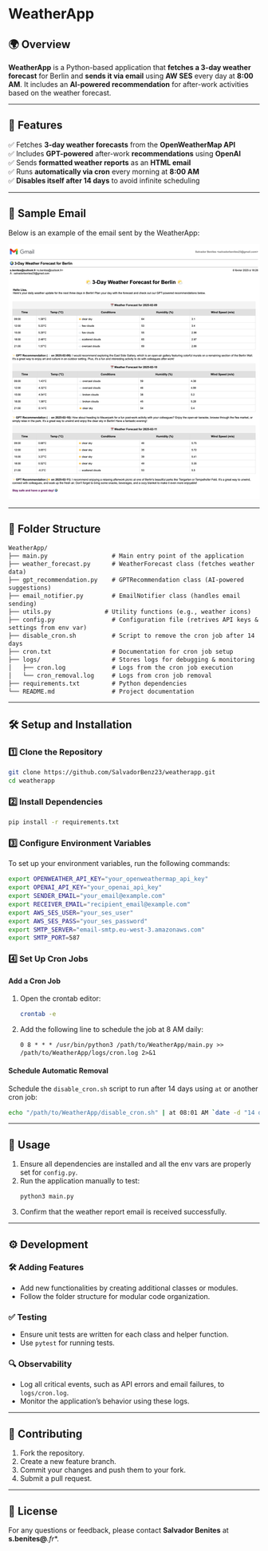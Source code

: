 # WeatherApp

## 🌍 Overview
**WeatherApp** is a Python-based application that **fetches a 3-day weather forecast** for Berlin and **sends it via email**  using **AW SES** every day at **8:00 AM**. It includes an **AI-powered recommendation** for after-work activities based on the weather forecast.

---

## 🚀 Features
✅ Fetches **3-day weather forecasts** from the **OpenWeatherMap API**  
✅ Includes **GPT-powered** after-work **recommendations** using **OpenAI**  
✅ Sends **formatted weather reports** as an **HTML email**  
✅ Runs **automatically via cron** every morning at **8:00 AM**  
✅ **Disables itself after 14 days** to avoid infinite scheduling  

---

## 📧 Sample Email
Below is an example of the email sent by the WeatherApp:

![Sample Email](img/image.png)

---

## 📁 Folder Structure
```
WeatherApp/
├── main.py                  # Main entry point of the application
├── weather_forecast.py      # WeatherForecast class (fetches weather data)
├── gpt_recommendation.py    # GPTRecommendation class (AI-powered suggestions)
├── email_notifier.py        # EmailNotifier class (handles email sending)
├── utils.py               # Utility functions (e.g., weather icons)
├── config.py                # Configuration file (retrives API keys & settings from env var)
├── disable_cron.sh          # Script to remove the cron job after 14 days
├── cron.txt                 # Documentation for cron job setup
├── logs/                    # Stores logs for debugging & monitoring
│   ├── cron.log             # Logs from the cron job execution
│   └── cron_removal.log     # Logs from cron job removal
├── requirements.txt         # Python dependencies
└── README.md                # Project documentation
```

---

## 🛠️ Setup and Installation

### 1️⃣ Clone the Repository
```bash
git clone https://github.com/SalvadorBenz23/weatherapp.git
cd weatherapp
```

### 2️⃣ Install Dependencies
```bash
pip install -r requirements.txt
```

### 3️⃣ Configure Environment Variables
To set up your environment variables, run the following commands:
```bash
export OPENWEATHER_API_KEY="your_openweathermap_api_key"
export OPENAI_API_KEY="your_openai_api_key"
export SENDER_EMAIL="your_email@example.com"
export RECEIVER_EMAIL="recipient_email@example.com"
export AWS_SES_USER="your_ses_user"
export AWS_SES_PASS="your_ses_password"
export SMTP_SERVER="email-smtp.eu-west-3.amazonaws.com"
export SMTP_PORT=587
```

### 4️⃣ Set Up Cron Jobs
#### Add a Cron Job
1. Open the crontab editor:
   ```bash
   crontab -e
   ```
2. Add the following line to schedule the job at 8 AM daily:
   ```
   0 8 * * * /usr/bin/python3 /path/to/WeatherApp/main.py >> /path/to/WeatherApp/logs/cron.log 2>&1
   ```

#### Schedule Automatic Removal
Schedule the `disable_cron.sh` script to run after 14 days using `at` or another cron job:
```bash
echo "/path/to/WeatherApp/disable_cron.sh" | at 08:01 AM `date -d "14 days" '+%Y-%m-%d'`
```

---

## 📌 Usage
1. Ensure all dependencies are installed and all the env vars are properly set for `config.py`.
2. Run the application manually to test:
   ```bash
   python3 main.py
   ```
3. Confirm that the weather report email is received successfully.

---

## ⚙️ Development

### 🛠 Adding Features
- Add new functionalities by creating additional classes or modules.
- Follow the folder structure for modular code organization.

### ✅ Testing
- Ensure unit tests are written for each class and helper function.
- Use `pytest` for running tests.

### 🔍 Observability
- Log all critical events, such as API errors and email failures, to `logs/cron.log`.
- Monitor the application’s behavior using these logs.

---

## 🤝 Contributing
1. Fork the repository.
2. Create a new feature branch.
3. Commit your changes and push them to your fork.
4. Submit a pull request.

---

## 📜 License

For any questions or feedback, please contact **Salvador Benites** at **s.benites@***.fr**.
